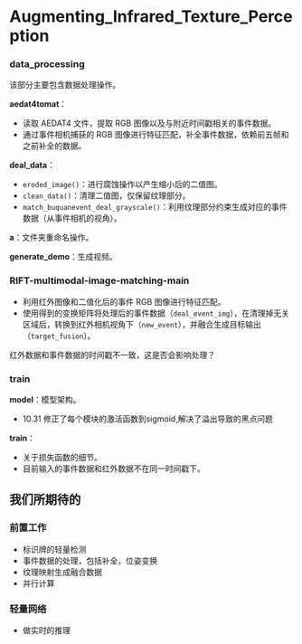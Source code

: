 # Augmenting_Infrared_Texture_Perception

### **data_processing**
该部分主要包含数据处理操作。

**aedat4tomat**：
- 读取 AEDAT4 文件，提取 RGB 图像以及与附近时间戳相关的事件数据。
- 通过事件相机捕获的 RGB 图像进行特征匹配，补全事件数据，依赖前五帧和之前补全的数据。

**deal_data**：
- `eroded_image()`：进行腐蚀操作以产生缩小后的二值图。
- `clean_data()`：清理二值图，仅保留纹理部分。
- `match_buquanevent_deal_grayscale()`：利用纹理部分约束生成对应的事件数据（从事件相机的视角）。

**a**：文件夹重命名操作。

**generate_demo**：生成视频。

### **RIFT-multimodal-image-matching-main**

- 利用红外图像和二值化后的事件 RGB 图像进行特征匹配。
- 使用得到的变换矩阵将处理后的事件数据（`deal_event_img`），在清理掉无关区域后，转换到红外相机视角下（`new_event`），并融合生成目标输出（`target_fusion`）。

红外数据和事件数据的时间戳不一致，这是否会影响处理？

### **train**
**model**：模型架构。
- 10.31 修正了每个模块的激活函数到sigmoid,解决了溢出导致的黑点问题

**train**：
- 关于损失函数的细节。
- 目前输入的事件数据和红外数据不在同一时间戳下。


## 我们所期待的
### 前置工作
+ 标识牌的轻量检测
+ 事件数据的处理，包括补全，位姿变换
+ 纹理映射生成融合数据
+ 并行计算
### 轻量网络
+ 做实时的推理



